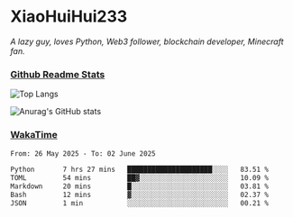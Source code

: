 # XiaoHuiHui233

*A lazy guy, loves Python, Web3 follower, blockchain developer, Minecraft fan.*

### [Github Readme Stats](https://github.com/anuraghazra/github-readme-stats)

![Top Langs](https://github-readme-stats.vercel.app/api/top-langs/?username=XiaoHuiHui233&layout=compact&theme=github_dark)

![Anurag's GitHub stats](https://github-readme-stats.vercel.app/api?username=XiaoHuiHui233&show_icons=true&theme=github_dark)

### [WakaTime](https://wakatime.com)

<!--START_SECTION:waka-->

```txt
From: 26 May 2025 - To: 02 June 2025

Python       7 hrs 27 mins   █████████████████████░░░░   83.51 %
TOML         54 mins         ██▓░░░░░░░░░░░░░░░░░░░░░░   10.09 %
Markdown     20 mins         █░░░░░░░░░░░░░░░░░░░░░░░░   03.81 %
Bash         12 mins         ▓░░░░░░░░░░░░░░░░░░░░░░░░   02.37 %
JSON         1 min           ░░░░░░░░░░░░░░░░░░░░░░░░░   00.21 %
```

<!--END_SECTION:waka-->

